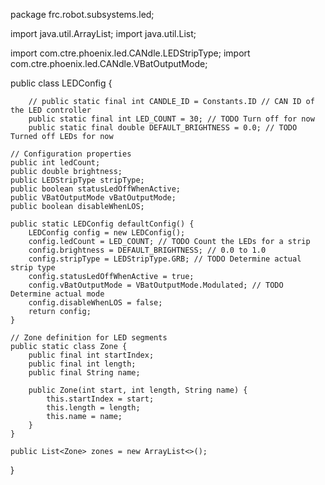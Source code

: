 package frc.robot.subsystems.led;

import java.util.ArrayList;
import java.util.List;

import com.ctre.phoenix.led.CANdle.LEDStripType;
import com.ctre.phoenix.led.CANdle.VBatOutputMode;

public class LEDConfig {

        // public static final int CANDLE_ID = Constants.ID // CAN ID of the LED controller
        public static final int LED_COUNT = 30; // TODO Turn off for now
        public static final double DEFAULT_BRIGHTNESS = 0.0; // TODO Turned off LEDs for now

    // Configuration properties
    public int ledCount;
    public double brightness;
    public LEDStripType stripType;
    public boolean statusLedOffWhenActive;
    public VBatOutputMode vBatOutputMode;
    public boolean disableWhenLOS;
    
    public static LEDConfig defaultConfig() {
        LEDConfig config = new LEDConfig();
        config.ledCount = LED_COUNT; // TODO Count the LEDs for a strip
        config.brightness = DEFAULT_BRIGHTNESS; // 0.0 to 1.0
        config.stripType = LEDStripType.GRB; // TODO Determine actual strip type
        config.statusLedOffWhenActive = true;
        config.vBatOutputMode = VBatOutputMode.Modulated; // TODO Determine actual mode
        config.disableWhenLOS = false;
        return config;
    }

    // Zone definition for LED segments
    public static class Zone {
        public final int startIndex;
        public final int length;
        public final String name;
        
        public Zone(int start, int length, String name) {
            this.startIndex = start;
            this.length = length;
            this.name = name;
        }
    }

    public List<Zone> zones = new ArrayList<>();
}

